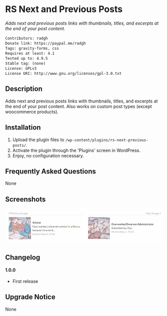RS Next and Previous Posts
==

_Adds next and previous posts links with thumbnails, titles, and excerpts at the end of your post content._

    Contributors: radgh
    Donate link: https://paypal.me/radgh
    Tags: gravity-forms, css
    Requires at least: 4.1
    Tested up to: 4.9.5
    Stable tag: (none)
    License: GPLv3
    License URI: http://www.gnu.org/licenses/gpl-3.0.txt

## Description ##

Adds next and previous posts links with thumbnails, titles, and excerpts at the end of your post content. Also works on custom post types (except woocommerce products).

## Installation ##

1. Upload the plugin files to `/wp-content/plugins/rs-next-previous-posts/`.
1. Activate the plugin through the 'Plugins' screen in WordPress.
1. Enjoy, no configuration necessary.

## Frequently Asked Questions ##

None

## Screenshots ##

![Display of a previous and next post, with thumbnail title and excerpt for each item](screenshot-1.png)

## Changelog ##

#### 1.0.0
* First release

## Upgrade Notice ##

None